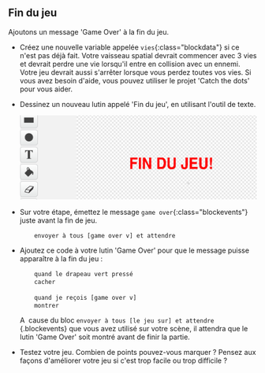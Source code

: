 ## Fin du jeu

Ajoutons un message 'Game Over' à la fin du jeu.

+ Créez une nouvelle variable appelée `vies`{:class="blockdata"} si ce n'est pas déjà fait. Votre vaisseau spatial devrait commencer avec 3 vies et devrait perdre une vie lorsqu'il entre en collision avec un ennemi. Votre jeu devrait aussi s'arrêter lorsque vous perdez toutes vos vies. Si vous avez besoin d'aide, vous pouvez utiliser le projet 'Catch the dots' pour vous aider.

+ Dessinez un nouveau lutin appelé 'Fin du jeu', en utilisant l'outil de texte.

	![screenshot](images/invaders-game-over.png)

+ Sur votre étape, émettez le message `game over`{:class="blockevents"} juste avant la fin de jeu.

	```blocks
		envoyer à tous [game over v] et attendre
	```

+ Ajoutez ce code à votre lutin 'Game Over' pour que le message puisse apparaître à la fin du jeu :

	```blocks
		quand le drapeau vert pressé
		cacher

		quand je reçois [game over v]
		montrer
	```

	A  cause du bloc `envoyer à tous [le jeu sur] et attendre `{.blockevents} que vous avez utilisé sur votre scène, il attendra que le lutin 'Game Over' soit montré avant de finir la partie.

+ Testez votre jeu. Combien de points pouvez-vous marquer ? Pensez aux façons d'améliorer votre jeu si c'est trop facile ou trop difficile ?
